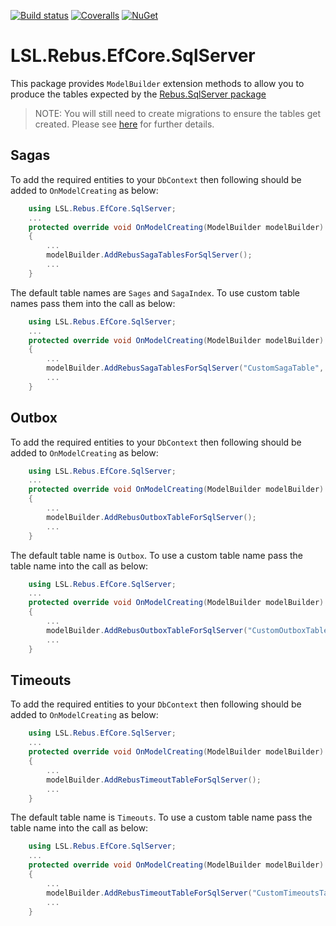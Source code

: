 [![Build status](https://img.shields.io/appveyor/ci/alunacjones/lsl-rebus-efcore-sqlserver.svg)](https://ci.appveyor.com/project/alunacjones/lsl-rebus-efcore-sqlserver)
[![Coveralls](https://img.shields.io/coverallsCoverage/github/alunacjones/LSL.Rebus.EfCore.SqlServer)](https://coveralls.io/github/alunacjones/LSL.Rebus.EfCore.SqlServer)
[![NuGet](https://img.shields.io/nuget/v/LSL.Rebus.EfCore.SqlServer.svg)](https://www.nuget.org/packages/LSL.Rebus.EfCore.SqlServer/)

# LSL.Rebus.EfCore.SqlServer

This package provides `ModelBuilder` extension methods to allow you to produce the tables expected by the [Rebus.SqlServer package](https://www.nuget.org/packages/Rebus.SqlServer/)

>NOTE: You will still need to create migrations to ensure the tables get created. Please see [here](https://learn.microsoft.com/en-us/ef/core/managing-schemas/migrations/?tabs=dotnet-core-cli) for further details.


## Sagas

To add the required entities to your `DbContext` then following should be added to `OnModelCreating` as below:

```csharp
    using LSL.Rebus.EfCore.SqlServer;
    ...
    protected override void OnModelCreating(ModelBuilder modelBuilder)
    {
        ...
        modelBuilder.AddRebusSagaTablesForSqlServer();
        ...
    }
```

The default table names are `Sages` and `SagaIndex`. To use custom table names pass them into the call as below:

```csharp
    using LSL.Rebus.EfCore.SqlServer;
    ...
    protected override void OnModelCreating(ModelBuilder modelBuilder)
    {
        ...
        modelBuilder.AddRebusSagaTablesForSqlServer("CustomSagaTable", "CustomSagaIndexTable");
        ...
    }
```

## Outbox

To add the required entities to your `DbContext` then following should be added to `OnModelCreating` as below:

```csharp
    using LSL.Rebus.EfCore.SqlServer;
    ...
    protected override void OnModelCreating(ModelBuilder modelBuilder)
    {
        ...
        modelBuilder.AddRebusOutboxTableForSqlServer();
        ...
    }
```

The default table name is `Outbox`. To use a custom table name pass the table name into the call as below:

```csharp
    using LSL.Rebus.EfCore.SqlServer;
    ...
    protected override void OnModelCreating(ModelBuilder modelBuilder)
    {
        ...
        modelBuilder.AddRebusOutboxTableForSqlServer("CustomOutboxTable");
        ...
    }
```

## Timeouts

To add the required entities to your `DbContext` then following should be added to `OnModelCreating` as below:

```csharp
    using LSL.Rebus.EfCore.SqlServer;
    ...
    protected override void OnModelCreating(ModelBuilder modelBuilder)
    {
        ...
        modelBuilder.AddRebusTimeoutTableForSqlServer();
        ...
    }
```

The default table name is `Timeouts`. To use a custom table name pass the table name into the call as below:

```csharp
    using LSL.Rebus.EfCore.SqlServer;
    ...
    protected override void OnModelCreating(ModelBuilder modelBuilder)
    {
        ...
        modelBuilder.AddRebusTimeoutTableForSqlServer("CustomTimeoutsTable");
        ...
    }
```
